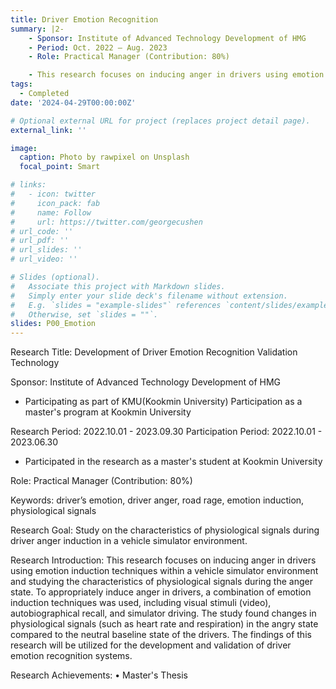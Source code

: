 ```yaml
---
title: Driver Emotion Recognition
summary: |2-
    - Sponsor: Institute of Advanced Technology Development of HMG
    - Period: Oct. 2022 – Aug. 2023
    - Role: Practical Manager (Contribution: 80%)

    - This research focuses on inducing anger in drivers using emotion induction techniques within a driving simulator environment and studying the characteristics of physiological signals during the driver anger. (detail)
tags:
  - Completed
date: '2024-04-29T00:00:00Z'

# Optional external URL for project (replaces project detail page).
external_link: ''

image:
  caption: Photo by rawpixel on Unsplash
  focal_point: Smart

# links:
#   - icon: twitter
#     icon_pack: fab
#     name: Follow
#     url: https://twitter.com/georgecushen
# url_code: ''
# url_pdf: ''
# url_slides: ''
# url_video: ''

# Slides (optional).
#   Associate this project with Markdown slides.
#   Simply enter your slide deck's filename without extension.
#   E.g. `slides = "example-slides"` references `content/slides/example-slides.md`.
#   Otherwise, set `slides = ""`.
slides: P00_Emotion
---
```

Research Title: Development of Driver Emotion Recognition Validation Technology

Sponsor: Institute of Advanced Technology Development of HMG
* Participating as part of KMU(Kookmin University)
Participation as a master's program at Kookmin University

Research Period: 2022.10.01 - 2023.09.30
Participation Period: 2022.10.01 - 2023.06.30
 * Participated in the research as a master's student at Kookmin University

Role: Practical Manager (Contribution: 80%)

Keywords: driver’s emotion, driver anger, road rage, emotion induction, physiological signals

Research Goal: Study on the characteristics of physiological signals during driver anger induction in a vehicle simulator environment.

Research Introduction:
This research focuses on inducing anger in drivers using emotion induction techniques within a vehicle simulator environment and studying the characteristics of physiological signals during the anger state.
To appropriately induce anger in drivers, a combination of emotion induction techniques was used, including visual stimuli (video), autobiographical recall, and simulator driving.
The study found changes in physiological signals (such as heart rate and respiration) in the angry state compared to the neutral baseline state of the drivers.
The findings of this research will be utilized for the development and validation of driver emotion recognition systems.

Research Achievements:
• Master's Thesis